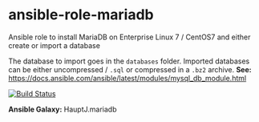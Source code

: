 # ansible-role-mariadb
Ansible role to install MariaDB on Enterprise Linux 7 / CentOS7 and either create or import a database

The database to import goes in the ```databases``` folder. Imported databases can be
either uncompressed / ```.sql``` or compressed in a ```.bz2``` archive. **See:** https://docs.ansible.com/ansible/latest/modules/mysql_db_module.html

[![Build Status](https://travis-ci.org/HauptJ/ansible-role-mariadb.svg?branch=master)](https://travis-ci.org/HauptJ/ansible-role-mariadb)

**Ansible Galaxy:** HauptJ.mariadb
